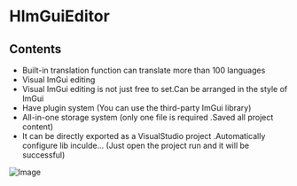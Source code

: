 # HImGuiEditor
Contents
----------------------------------------
- Built-in translation function can translate more than 100 languages
- Visual ImGui editing
- Visual ImGui editing is not just free to set.Can be arranged in the style of ImGui
- Have plugin system (You can use the third-party ImGui library)
- All-in-one storage system (only one file is required .Saved all project content)
- It can be directly exported as a VisualStudio project .Automatically configure lib inculde... (Just open the project run and it will be successful)

![Image](https://user-images.githubusercontent.com/56476339/218195827-de9c294d-9578-4137-8c83-1c017ea3b194.gif)

